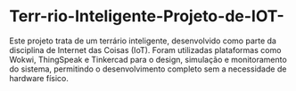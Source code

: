 # Terr-rio-Inteligente-Projeto-de-IOT-
Este projeto trata de um terrário inteligente, desenvolvido como parte da disciplina de Internet das Coisas (IoT). Foram utilizadas plataformas como Wokwi, ThingSpeak e Tinkercad para o design, simulação e monitoramento do sistema, permitindo o desenvolvimento completo sem a necessidade de hardware físico.
